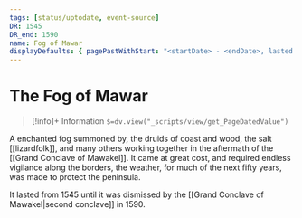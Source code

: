 ```yaml
---
tags: [status/uptodate, event-source]
DR: 1545
DR_end: 1590
name: Fog of Mawar
displayDefaults: { pagePastWithStart: "<startDate> - <endDate>, lasted <length> years" }
---
```

# The Fog of Mawar
>[!info]+ Information
> `$=dv.view("_scripts/view/get_PageDatedValue")`

A enchanted fog summoned by, the druids of coast and wood, the salt [[lizardfolk]], and many others working together in the aftermath of the [[Grand Conclave of Mawakel]]. It came at great cost, and required endless vigilance along the borders, the weather, for much of the next fifty years, was made to protect the peninsula.

It lasted from 1545 until it was dismissed by the [[Grand Conclave of Mawakel|second conclave]] in 1590.